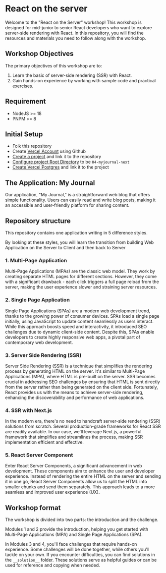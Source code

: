 # React on the server

Welcome to the "React on the Server" workshop!
This workshop is designed for mid-junior to senior React developers who want to explore server-side rendering with React.
In this repository, you will find the resources and materials you need to follow along with the workshop.

## Workshop Objectives

The primary objectives of this workshop are to:

1. Learn the basic of server-side rendering (SSR) with React.
2. Gain hands-on experience by working with sample code and practical exercises.

## Requirement

- NodeJS >= 18
- PNPM >= 8

## Initial Setup

- Folk this repository
- Create [Vercel Account](https://vercel.com/docs/accounts/create-an-account) using Github
- [Create a project](https://vercel.com/docs/getting-started-with-vercel/import) and link it to the repository
- [Configure project Root Directory](https://vercel.com/docs/deployments/configure-a-build#root-directory) to be `04-myjournal-next`
- [Create Vercel Postgres](https://vercel.com/docs/storage/vercel-postgres/quickstart#create-a-postgres-database) and link it to the project

## The Application: My Journal

Our application, "My Journal," is a straightforward web blog that offers simple functionality. Users can easily read and write blog posts, making it an accessible and user-friendly platform for sharing content.

## Repository structure

This repository contains one application writing in 5 difference styles.

By looking at these styles, you will learn the transition from building Web Application on the Server to Client and then back to Server

### 1. Multi-Page Application

Multi-Page Applications (MPAs) are the classic web model. They work by creating separate HTML pages for different sections. However, they come with a significant drawback - each click triggers a full page reload from the server, making the user experience slower and straining server resources.

### 2. Single Page Application

Single Page Applications (SPAs) are a modern web development trend, thanks to the growing power of consumer devices. SPAs load a single page initially, using JavaScript to update content seamlessly as users interact. While this approach boosts speed and interactivity, it introduced SEO challenges due to dynamic client-side content. Despite this, SPAs enable developers to create highly responsive web apps, a pivotal part of contemporary web development.

### 3. Server Side Rendering (SSR)

Server Side Rendering (SSR) is a technique that simplifies the rendering process by generating HTML on the server. It's similar to Multi-Page Applications (MPA), where HTML is pre-built on the server. SSR becomes crucial in addressing SEO challenges by ensuring that HTML is sent directly from the server rather than being generated on the client side. Fortunately, React provides us with the means to achieve server-side rendering, enhancing the discoverability and performance of web applications.

### 4. SSR with Next.js

In the modern era, there's no need to handcraft server-side rendering (SSR) solutions from scratch. Several production-grade frameworks for React SSR are readily available. In our case, we'll leverage Next.js, a powerful framework that simplifies and streamlines the process, making SSR implementation efficient and effective.

### 5. React Server Component

Enter React Server Components, a significant advancement in web development. These components aim to enhance the user and developer experience. Instead of rendering the entire HTML on the server and sending it in one go, React Server Components allow us to split the HTML into smaller chunks and send them separately. This approach leads to a more seamless and improved user experience (UX).

## Workshop format

The workshop is divided into two parts: the introduction and the challenge.

Modules 1 and 2 provide the introduction, helping you get started with Multi-Page Applications (MPA) and Single Page Applications (SPA).

In Modules 3 and 4, you'll face challenges that require hands-on experience. Some challenges will be done together, while others you'll tackle on your own. If you encounter difficulties, you can find solutions in the `__solution__` folder. These solutions serve as helpful guides or can be used for reference and copying when needed.
